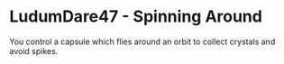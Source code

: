 # LudumDare47 - Spinning Around

You control a capsule which flies around an orbit to collect crystals and avoid spikes.
